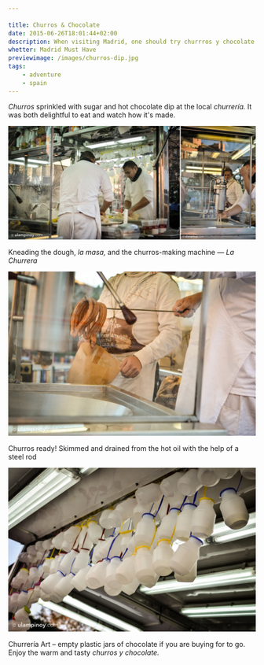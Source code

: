 ```yaml
---

title: Churros & Chocolate
date: 2015-06-26T18:01:44+02:00
description: When visiting Madrid, one should try churrros y chocolate
whetter: Madrid Must Have
previewimage: /images/churros-dip.jpg
tags:
    - adventure
    - spain
---
```


_Churros_ sprinkled with sugar and hot chocolate dip at the local _churrería._ It was both delightful to eat and watch how it's made.

![](/images/churros-cooking-03.jpg "La Churrera, the amazing churros machine")

Kneading the dough, *la masa,* and the churros-making machine &mdash; *La Churrera*

![](/images/churros-cooking-01.jpg "Skillful skimming and draining")

Churros ready! Skimmed and drained from the hot oil with the help of a steel rod

![](/images/churros-chocolate-jars.jpg "Empty plastic jars for chocolate dip to go")

Churrería Art – empty plastic jars of chocolate if you are buying for to go.
Enjoy the warm and tasty *churros y chocolate.*
